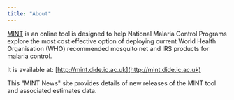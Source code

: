 ```yaml
---
title: "About"
---
```


[MINT](http://mint.dide.ic.ac.uk) is an online tool is designed to help National Malaria Control Programs explore the 
most cost effective option of deploying current World Health Organisation (WHO) recommended mosquito net and IRS 
products for malaria control.

It is available at: [http://mint.dide.ic.ac.uk](http://mint.dide.ic.ac.uk)

This "MINT News" site provides details of new releases of the MINT tool and associated estimates data. 